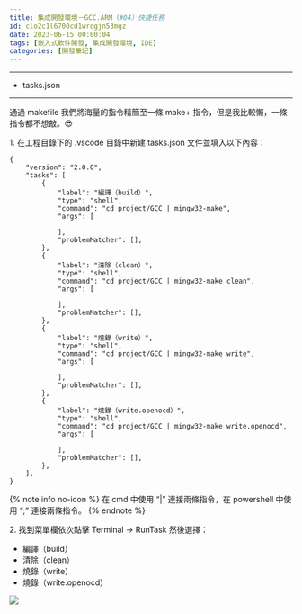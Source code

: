 ```yaml
---
title: 集成開發環境－GCC.ARM（#04）快捷任務
id: clo2c1l6700cd1wrqgjn53mgz
date: 2023-06-15 00:00:04
tags: [嵌入式軟件開發, 集成開發環境, IDE]
categories: [開發筆記]
---
```


---

- tasks.json

---

<!-- more -->

通過 makefile 我們將海量的指令精簡至一條 make+ 指令，但是我比較懶，一條指令都不想敲。😎

1\. 在工程目錄下的 .vscode 目錄中新建 tasks.json 文件並填入以下內容：

```
{
    "version": "2.0.0",
    "tasks": [
        {
            "label": "編譯（build）",
            "type": "shell",
            "command": "cd project/GCC | mingw32-make",
            "args": [

            ],
            "problemMatcher": [],
        },
        {
            "label": "清除（clean）",
            "type": "shell",
            "command": "cd project/GCC | mingw32-make clean",
            "args": [

            ],
            "problemMatcher": [],
        },
        {
            "label": "燒錄（write）",
            "type": "shell",
            "command": "cd project/GCC | mingw32-make write",
            "args": [

            ],
            "problemMatcher": [],
        },
        {
            "label": "燒錄（write.openocd）",
            "type": "shell",
            "command": "cd project/GCC | mingw32-make write.openocd",
            "args": [

            ],
            "problemMatcher": [],
        },
    ],
}
```

{% note info no-icon %}
在 cmd 中使用 “|” 連接兩條指令，在 powershell 中使用 “;” 連接兩條指令。
{% endnote %}

2\. 找到菜單欄依次點擊 Terminal -> RunTask 然後選擇：

- 編譯（build）
- 清除（clean）
- 燒錄（write）
- 燒錄（write.openocd）

![](task.json.png)
